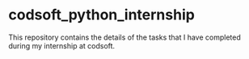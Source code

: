 # codsoft_python_internship
This repository contains the details of the tasks that I have completed during my internship at codsoft.
